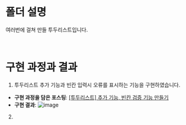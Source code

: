 # 폴더 설명
여러번에 걸쳐 만들 투두리스트입니다.

<br>

# 구현 과정과 결과
1. 투두리스트 추가 기능과 빈칸 입력시 오류를 표시하는 기능을 구현하였습니다. 
- **구현 과정을 담은 포스팅**: <a href='https://velog.io/@hamham/%ED%88%AC%EB%91%90%EB%A6%AC%EC%8A%A4%ED%8A%B8-%EB%A7%8C%EB%93%A4%EA%B8%B0-ChatGPT'>[투두리스트] 추가 기능, 빈칸 검증 기능 만들기</a>
- **구현 결과**: 
![image](https://user-images.githubusercontent.com/101965666/217969162-2448a4ab-8281-42df-ae6b-0ec351d7fac6.gif)

2. 